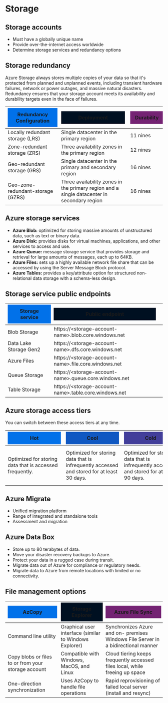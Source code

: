 # Storage

## Storage accounts
- Must have a globally unique name
- Provide over-the-internet access worldwide
- Determine storage services and redundancy options

## Storage redundancy
Azure Storage always stores multiple copies of your data so that it's protected from planned and unplanned events, including transient hardware failures, network or power outages, and massive natural disasters. Redundancy ensures that your storage account meets its availability and durability targets even in the face of failures.

| <div style="padding: 10px; background-color: #0171E9; width: 90%; text-align: center;">Redundancy Configuration</div> | <div style="padding: 10px; background-color: #001021; width: 90%; text-align: center;">Deployment</div> | <div style="padding: 10px; background-color: #742373; width: 90%; text-align: center;">Durability</div> |
|----|----|----|
| Locally redundant storage (LRS) | Single datacenter in the primary region | 11 nines |
| Zone-redundant storage (ZRS) | Three availability zones in the primary region | 12 nines |
| Geo-redundant storage (GRS) | Single datacenter in the primary and secondary region | 16 nines |
| Geo-zone-redundant-storage (GZRS) | Three availability zones in the primary region and a single datacenter in secondary region | 16 nines |

## Azure storage services
- **Azure Blob:** optimized for storing massive amounts of unstructured data, such as text or binary data.
- **Azure Disk:** provides disks for virtual machines, applications, and other services to access and use.
- **Azure Queue:** message storage service that provides storage and retrieval for large amounts of messages, each up to 64KB.
- **Azure Files:** sets up a highly available network file share that can be accessed by using the Server Message Block protocol.
- **Azure Tables:** provides a key/attribute option for structured non-relational data storage with a schema-less design.

## Storage service public endpoints
| <div style="padding: 10px; background-color: #0171E9; width: 90%; text-align: center;">Storage service</div> | <div style="padding: 10px; background-color: #001021; width: 90%; text-align: center;">Public endpoint</div> |
|----|----|
| Blob Storage | https://\<storage-account-name>.blob.core.windows.net |
| Data Lake Storage Gen2 | https://\<storage-account-name>.dfs.core.windows.net |
| Azure Files | https://\<storage-account-name>.file.core.windows.net |
| Queue Storage | https://\<storage-account-name>.queue.core.windows.net |
| Table Storage | https://\<storage-account-name>.table.core.windows.net |

## Azure storage access tiers
You can switch between these access tiers at any time.

| <div style="padding: 10px; background-color: #0171E9; width: 150px; text-align: center;">Hot</div> | <div style="padding: 10px; background-color: #1058C2; width: 150px; text-align: center;">Cool</div> | <div style="padding: 10px; background-color: #423E9A; width: 150px; text-align: center;">Cold</div> | <div style="padding: 10px; background-color: #742373; width: 150px; text-align: center;">Archive</div> |
|----|----|----|----|
| Optimized for storing data that is accessed frequently. | Optimized for storing data that is infrequently accessed and stored for at least 30 days. | Optimized for storing data that is infrequently accessed and stored for at least 90 days. | Optimized for storing data that is rarely accessed and stored for at least 180 days with flexible latency requirements. | 

## Azure Migrate
- Unified migration platform
- Range of integrated and standalone tools
- Assessment and migration

## Azure Data Box
- Store up to 80 terabytes of data.
- Move your disaster recovery backups to Azure.
- Protect your data in a rugged case during transit.
- Migrate data out of Azure for compliance or regulatory needs.
- Migrate data to Azure from remote locations with limited or no connectivity.

## File management options

| <div style="padding: 10px; background-color: #0171E9; width: 90%; text-align: center;">AzCopy</div> | <div style="padding: 10px; background-color: #001021; width: 90%; text-align: center;">Storage Explorer</div> | <div style="padding: 10px; background-color: #742373; width: 90%; text-align: center;">Azure File Sync</div> |
|----|----|----|
| Command line utility | Graphical user interface (similar to Windows Explorer) | Synchronizes Azure and on- premises Windows File Server in a bidirectional manner |
| Copy blobs or files to or from your storage account | Compatible with Windows, MacOS, and Linux | Cloud tiering keeps frequently accessed files local, while freeing up space |
| One-direction synchronization | Uses AzCopy to handle file operations | Rapid reprovisioning of failed local server (install and resync) |